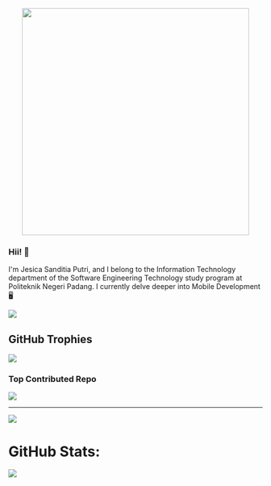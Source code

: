<p align="center">
  <img width="450" src="https://cdn.dribbble.com/users/1364029/screenshots/16093268/media/68e82a7fb4904614a9066d6b540c14b2.gif">
</p>

### Hii! 👋
I'm Jesica Sanditia Putri, and I belong to the Information Technology department of the Software Engineering Technology study program at Politeknik Negeri Padang.
I currently delve deeper into Mobile Development 🖥️

   <a href="https://github.com/jesicasp/github-readme-stats"><img align="center" src="https://github-readme-stats.vercel.app/api/top-langs/?username=jesicasp&layout=compact&theme=buefy&hide_border=true&langs_count=8" /></a> 


## GitHub Trophies
![](https://github-profile-trophy.vercel.app/?username=jesicasp&theme=radical&no-frame=false&no-bg=false&margin-w=4)

### Top Contributed Repo
![](https://github-contributor-stats.vercel.app/api?username=jesicasp&limit=5&theme=dark&combine_all_yearly_contributions=true)

---
[![](https://visitcount.itsvg.in/api?id=jesicasp&icon=2&color=1)](https://visitcount.itsvg.in)

# GitHub Stats:

![](https://github-readme-streak-stats.herokuapp.com/?user=jesicasp&theme=dracula&hide_border=false)




